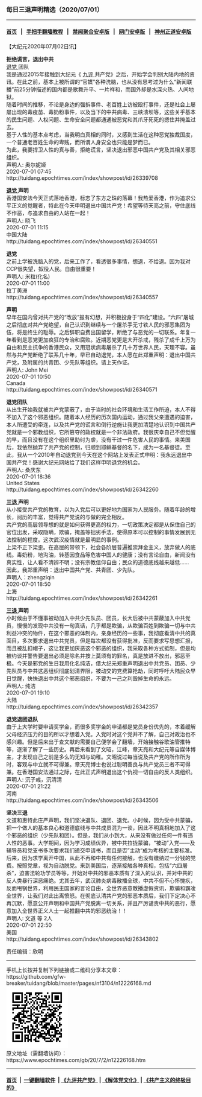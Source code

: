 ### 每日三退声明精选（2020/07/01）
------------------------

#### [首页](https://github.com/gfw-breaker/banned-news1/blob/master/README.md) &nbsp;&nbsp;|&nbsp;&nbsp; [手把手翻墙教程](https://github.com/gfw-breaker/guides/wiki) &nbsp;&nbsp;|&nbsp;&nbsp; [禁闻聚合安卓版](https://github.com/gfw-breaker/bn-android) &nbsp;&nbsp;|&nbsp;&nbsp; [网门安卓版](https://github.com/oGate2/oGate) &nbsp;&nbsp;|&nbsp;&nbsp; [神州正道安卓版](https://github.com/SzzdOgate/update) 



<div class="post_content" id="artbody" itemprop="articleBody">
 <!-- article content begin -->
 <p>
  【大纪元2020年07月02日讯】
 </p>
 <p>
  <strong>
   拒绝谎言，退出中共
  </strong>
  <br/>
  <a href="https://www.epochtimes.com/gb/tag/%E9%80%80%E5%85%9A.html">
   退党
  </a>
  团队
  <br/>
  我是通过2015年接触到大纪元《
  <a href="https://www.epochtimes.com/gb/tag/%E4%B9%9D%E8%AF%84.html">
   九评
  </a>
  共产党》之后，开始学会判别大陆内地的资讯。在此之前，基本上被所谓的“官媒”各种洗脑，也从没有思考过为什么“新闻联播”前25分钟描述的国内都是歌舞升平、一片祥和，而国外却是水深火热、人间地狱。
  <br/>
  随着时间的推移，不论是身边的强拆事件、老百姓上访被殴打事件，还是社会上屡屡出现的毒疫苗、毒奶粉事件，以及当下的中共病毒、三峡溃坝等，这些关乎基本的民生问题、人权问题、生命安全问题都通通被恶党和其爪牙死死的摁住并掩盖过去。
  <br/>
  基于人性的基本点考虑，当我明白真相的同时，又感到生活在这种恶党独裁国度，一个普通老百姓生命的卑贱，而所谓人身安全也只能是梦而已。
  <br/>
  为此，我要捍卫人性的真与善，拒绝谎言，坚决退出邪恶中国共产党及其相关邪恶组织。
  <br/>
  声明人: 奥尔妮娅
  <br/>
  2020-07-01 07:45
  <br/>
  http://tuidang.epochtimes.com/index/showpost/id/26339708
 </p>
 <p>
  <strong>
   <a href="https://www.epochtimes.com/gb/tag/%E9%80%80%E5%85%9A.html">
    退党
   </a>
   声明
  </strong>
  <br/>
  香港国安法今天正式落地香港，标志了东方之珠的落幕！我热爱香港，作为追求公平正义的觉醒者，特此在今天申明退出中国共产党！希望等待天亮之前，守住底线不作恶，与追求自由的人站在一起！
  <br/>
  声明人: 晓飞
  <br/>
  2020-07-01 11:15
  <br/>
  中国大陆
  <br/>
  http://tuidang.epochtimes.com/index/showpost/id/26340551
 </p>
 <p>
  <strong>
   退党
  </strong>
  <br/>
  之前上学被洗脑入的党，后来工作了，看透很多事情，想退，不给退。因为我对CCP很失望，奴役人民。自由很重要！
  <br/>
  声明人: 米粒(化名)
  <br/>
  2020-07-01 11:00
  <br/>
  拉丁美洲
  <br/>
  http://tuidang.epochtimes.com/index/showpost/id/26340557
 </p>
 <p>
  <strong>
   声明
  </strong>
  <br/>
  早年在国内曾对共产党的“改放”报有幻想，并积极投身于“四化”建设。“六四”屠城之后彻底对共产党绝望，自己认识到继续与一个屠杀手无寸铁人民的邪恶集团为伍，将是终生的耻辱。之后辞职自费出国留学，断绝了与恶党的一切联系。年复一年看到是恶党更加疯狂的专治和腐败。近期恶党更是大开杀戒，残杀了成千上万为自由和民主抗争的香港民众，又用冠状病毒屠杀了几十万世界人民，天理不容。虽然与共产党断绝了联系几十年，早已自动退党，本人愿在此郑重声明：退出中国共产党，及附属的共青团、少先队等组织。请上天作证。
  <br/>
  声明人: John Mei
  <br/>
  2020-07-01 10:50
  <br/>
  Canada
  <br/>
  http://tuidang.epochtimes.com/index/showpost/id/26340571
 </p>
 <p>
  <strong>
   退党团队
  </strong>
  <br/>
  从出生开始我就被共产党蒙蔽了，由于当时的社会环境和生活工作所迫，本人不得不加入了这个邪恶组织。随着本人经历的历次国内运动，通过我父亲遭遇的迫害，本人所遭受的牵连，以及共产党的谎言和倒行逆施让我更加清楚地认识到中国共产党就是一个邪教组织，它所篡夺的政权就是一个非法政府。我很庆幸自己不但觉醒的早，而且没有在这个组织里助纣为虐，没有干过一件危害人民的事情。来美国后，我依然抛弃了共产党的控制，归顺到耶稣基督的名下，成为一名基督徒。至此，我从一个2010年自动退党到今天在这个网站上发表正式申明：我永远退出中国共产党！感谢大纪元网站给了我们这样申明退党的机会。
  <br/>
  声明人: 桑庆东
  <br/>
  2020-07-01 18:36
  <br/>
  United States
  <br/>
  http://tuidang.epochtimes.com/index/showpost/id/26342260
 </p>
 <p>
  <strong>
   <a href="https://www.epochtimes.com/gb/tag/%E4%B8%89%E9%80%80.html">
    三退
   </a>
   声明
  </strong>
  <br/>
  从小接受共产党的教育，以为入党后可以更好地为国家为人民服务。随着年龄的增长，阅历的丰富，觉得共产党说的与做的完全相反。
  <br/>
  共产党的高层领导想的就是如何获得更高的权力，一切政策决定都是从保住自己的官位出发，采取隐瞒，欺骗，掩盖等拙劣手法，使得原本可以控制的事情发展到无法控制的程度。这次武汉疫情就是最明显的事例。
  <br/>
  上梁不正下梁歪。在高层的带领下，社会各阶层普遍推崇拜金主义，放弃做人的底线。毒奶粉，地沟油，转基因食品等危害中国人的健康；没有言论自由，新闻没有真实性，让人看不清辨不明；没有宗教信仰自由；民众的道德底线越来越低……
  <br/>
  因此，我郑重声明：退出中国共产党、共青团、少先队。
  <br/>
  声明人：zhengziqin
  <br/>
  2020-07-01 18:50
  <br/>
  上海
  <br/>
  http://tuidang.epochtimes.com/index/showpost/id/26342261
 </p>
 <p>
  <strong>
   <a href="https://www.epochtimes.com/gb/tag/%E4%B8%89%E9%80%80.html">
    三退
   </a>
   声明
  </strong>
  <br/>
  小时候由于不懂事被动加入中共少先队员、团员，长大后被中共蒙蔽加入中共党员，慢慢的发现中共没有一句真话，几乎都是欺骗，从欺骗百姓到欺骗一切与中共利益冲突的物件，在这个邪恶的体制内，亲身经历的一些事，我彻底看清中共的真面目，多次要求退出中共党员，但是每次都没有获得批准，反而要求写思想汇报，而且被乱扣帽子，这让我更加厌恶这个邪恶的组织，我采取各种方式抵制，但是均被约谈并警告要退出必须是除名并按上莫须有的罪名，真是放进不放出，邪恶至极。今天是邪党的生日我用化名纯洁，借大纪元郑重声明退出中共党员、团员、少先队员与中共这恶组织彻底划清界限，被动交的党费算抢劫，同时呼吁大陆民众早日觉醒，快快退出中共这个邪恶组织，不要为一己之利毁掉生命的永远。
  <br/>
  声明人: 纯洁
  <br/>
  2020-07-01 19:10
  <br/>
  大陆
  <br/>
  http://tuidang.epochtimes.com/index/showpost/id/26342357
 </p>
 <p>
  <strong>
   退党退团退队
  </strong>
  <br/>
  由于上大学时要申请奖学金，而很多奖学金的申请都是党员身份优先的，本着缓解父母经济压力的目的所以才想着入党。入党时对这个党并不了解，自己对政治也不感兴趣。但是后来出于查文献的需要自己便学会了翻墙，开始接触谷歌油管推特等，逐渐了解了一些历史。再后来看到了文昭，江峰，章天亮和大纪元等自媒体博主，才发现自己之前是多么的无知与幼稚。文昭说过每当说及共产党的所作所为时，客观与中立就不可得兼。章天亮博士也说过聪明善良与共产党员三者不可得兼。在香港国安法通过之际，在此正式声明退出这个仇视一切自由的反人类组织。
  <br/>
  声明人: 沉子彧，沉清清
  <br/>
  2020-07-01 21:22
  <br/>
  河南
  <br/>
  http://tuidang.epochtimes.com/index/showpost/id/26343506
 </p>
 <p>
  <strong>
   坚决三退
  </strong>
  <br/>
  文道和惠特此庄严声明，我们坚决退队、退团、退党。小时候，因为受中共蒙骗，把一个做人的基本良心和道德底线与中共成员混为一谈，因此不明真相地加入了这个邪恶的组织（少先队和团）。但是，我们从小到大，从来没有做过任何一件有违人性的恶事。大学期间，因为学习成绩优异，被中共拉拢蒙骗，“被动”入党——及辅导员和党支书多次要求我们递交申请书，而且是否”主动“成为考核的主要标准。后来，因为求学离开中国，从此不再和中共有任何接触，也没有缴纳过一分钱的党费。按照党章，视为自动脱党。来到美国后，逐渐接触各种真相，包括“六四屠杀”，迫害法轮功学员等等，开始对中共的邪恶本质有了深入的认识，并对中共的反人类暴行深恶痛绝。尤其去年，武汉肺炎病毒散播全球，中共不但不心怀愧疚，反而甩锅世界，利用民主国家的言论自由，全世界恶意散播虚假资讯，欺骗和霸凌全世界，让我们对此出离愤怒。在彻底认清共产党的邪恶本质后，我们下定决心不再沉默，愿意公开声明和中国共产党脱离一切关系，并且严厉谴责中共的恶行，愿意加入全世界正义人士一起推翻中共的邪恶统治！！
  <br/>
  声明人: 文道 等 2人
  <br/>
  2020-07-01 22:50
  <br/>
  美国
  <br/>
  http://tuidang.epochtimes.com/index/showpost/id/26343802
 </p>
 <p>
  责任编辑：欣明
 </p>
 <!-- article content end -->
 <div id="below_article_ad">
 </div>
</div>

<hr/>
手机上长按并复制下列链接或二维码分享本文章：<br/>
https://github.com/gfw-breaker/tuidang/blob/master/pages/nf3104/n12226168.md <br/>
<a href='https://github.com/gfw-breaker/tuidang/blob/master/pages/nf3104/n12226168.md'><img src='https://github.com/gfw-breaker/tuidang/blob/master/pages/nf3104/n12226168.md.png'/></a> <br/>
原文地址（需翻墙访问）：https://www.epochtimes.com/gb/20/7/2/n12226168.htm


------------------------
#### [首页](https://github.com/gfw-breaker/banned-news/blob/master/README.md) &nbsp;|&nbsp; [一键翻墙软件](https://github.com/gfw-breaker/nogfw/blob/master/README.md) &nbsp;| [《九评共产党》](https://github.com/gfw-breaker/9ping.md/blob/master/README.md#九评之一评共产党是什么) | [《解体党文化》](https://github.com/gfw-breaker/jtdwh.md/blob/master/README.md) | [《共产主义的终极目的》](https://github.com/gfw-breaker/gczydzjmd.md/blob/master/README.md)


<img src='http://gfw-breaker.win/tuidang/pages/nf3104/n12226168.md' width='0px' height='0px'/>